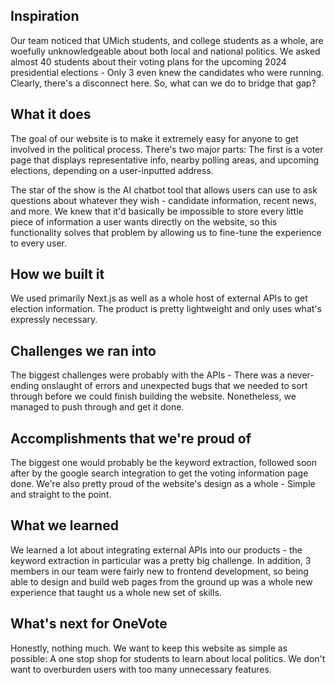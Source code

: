 ## Inspiration
Our team noticed that UMich students, and college students as a whole, are woefully unknowledgeable about both local and national politics. We asked almost 40 students about their voting plans for the upcoming 2024 presidential elections - Only 3 even knew the candidates who were running. Clearly, there's a disconnect here. So, what can we do to bridge that gap?
## What it does
The goal of our website is to make it extremely easy for anyone to get involved in the political process. There's two major parts: The first is a voter page that displays representative info, nearby polling areas, and upcoming elections, depending on a user-inputted address. 

The star of the show is the AI chatbot tool that allows users can use to ask questions about whatever they wish - candidate information, recent news, and more. We knew that it'd basically be impossible to store every little piece of information a user wants directly on the website, so this functionality solves that problem by allowing us to fine-tune the experience to every user.

## How we built it
We used primarily Next.js as well as a whole host of external APIs to get election information. The product is pretty lightweight and only uses what's expressly necessary. 
## Challenges we ran into
The biggest challenges were probably with the APIs - There was a never-ending onslaught of errors and unexpected bugs that we needed to sort through before we could finish building the website. Nonetheless, we managed to push through and get it done.
## Accomplishments that we're proud of
The biggest one would probably be the keyword extraction, followed soon after by the google search integration to get the voting information page done. We're also pretty proud of the website's design as a whole - Simple and straight to the point.
## What we learned
We learned a lot about integrating external APIs into our products - the keyword extraction in particular was a pretty big challenge. In addition, 3 members in our team were fairly new to frontend development, so being able to design and build web pages from the ground up was a whole new experience that taught us a whole new set of skills.
## What's next for OneVote
Honestly, nothing much. We want to keep this website as simple as possible: A one stop shop for students to learn about local politics. We don't want to overburden users with too many unnecessary features.